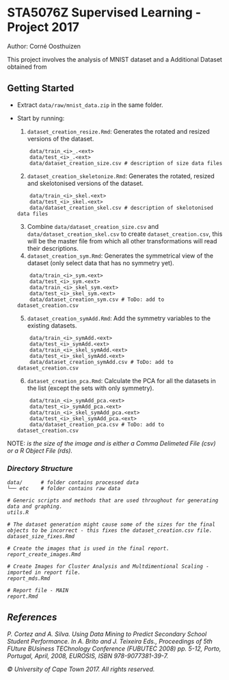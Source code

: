 # STA5076Z Supervised Learning - Project 2017

Author: Corné Oosthuizen

This project involves the analysis of MNIST dataset and a Additional Dataset obtained from  

## Getting Started

* Extract `data/raw/mnist_data.zip` in the same folder.

* Start by running:

  1. `dataset_creation_resize.Rmd`: Generates the rotated and resized versions of the dataset.
    ```
        data/train_<i>_.<ext>
        data/test_<i>_.<ext>
        data/dataset_creation_size.csv # description of size data files
    ``` 
  2. `dataset_creation_skeletonize.Rmd`: Generates the rotated, resized and skelotonised versions of the dataset.
    ```
        data/train_<i>_skel.<ext>
        data/test_<i>_skel.<ext>
        data/dataset_creation_skel.csv # description of skelotonised data files
    ``` 
  3. Combine `data/dataset_creation_size.csv` and `data/dataset_creation_skel.csv` to create `dataset_creation.csv`, this will be the master file from which all other transformations will read their descriptions.
  4. `dataset_creation_sym.Rmd`: Generates the symmetrical view of the dataset (only select data that has no symmetry yet).
    ```
        data/train_<i>_sym.<ext>
        data/test_<i>_sym.<ext>
        data/train_<i>_skel_sym.<ext>
        data/test_<i>_skel_sym.<ext>
        data/dataset_creation_sym.csv # ToDo: add to dataset_creation.csv
    ``` 
  5. `dataset_creation_symAdd.Rmd`: Add the symmetry variables to the existing datasets.
    ```
        data/train_<i>_symAdd.<ext>
        data/test_<i>_symAdd.<ext>
        data/train_<i>_skel_symAdd.<ext>
        data/test_<i>_skel_symAdd.<ext>
        data/dataset_creation_symAdd.csv # ToDo: add to dataset_creation.csv     
    ``` 
  6. `dataset_creation_pca.Rmd`: Calculate the PCA for all the datasets in the list (except the sets with only symmetry).
    ```
        data/train_<i>_symAdd_pca.<ext>
        data/test_<i>_symAdd_pca.<ext>
        data/train_<i>_skel_symAdd_pca.<ext>
        data/test_<i>_skel_symAdd_pca.<ext>
        data/dataset_creation_pca.csv # ToDo: add to dataset_creation.csv     
    ```

NOTE: _<i>_ is the size of the image and _<ext>_ is either a Comma Delimeted File _(csv)_ or a R Object File _(rds)_.

### Directory Structure

```
data/      # folder contains processed data
└── etc    # folder contains raw data

# Generic scripts and methods that are used throughout for generating data and graphing.
utils.R

# The dataset generation might cause some of the sizes for the final objects to be incorrect - this fixes the dataset_creation.csv file.
dataset_size_fixes.Rmd

# Create the images that is used in the final report.
report_create_images.Rmd

# Create Images for Cluster Analysis and Multdimentional Scaling - imported in report file.
report_mds.Rmd

# Report file - MAIN
report.Rmd
```

## References



P. Cortez and A. Silva. Using Data Mining to Predict Secondary School Student Performance. In A. Brito and J. Teixeira Eds., Proceedings of 5th FUture BUsiness TEChnology Conference (FUBUTEC 2008) pp. 5-12, Porto, Portugal, April, 2008, EUROSIS, ISBN 978-9077381-39-7. 



© University of Cape Town 2017. All rights reserved.
